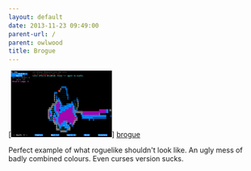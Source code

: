 ```yaml
---
layout: default
date: 2013-11-23 09:49:00
parent-url: /
parent: owlwood
title: Brogue
---
```

[![brogue][brogue-thumb]] [brogue]

Perfect example of what roguelike shouldn't look like. An ugly mess of badly combined colours. Even curses version sucks.  
  
[brogue]: /images/brogue.png
[brogue-thumb]: /thumbs/brogue.png
